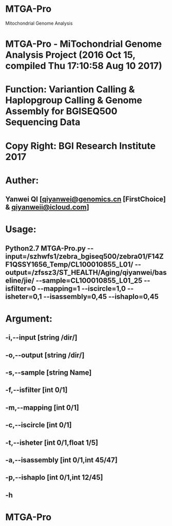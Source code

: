 # MTGA-Pro
 Mitochondrial Genome Analysis
 # MTGA-Pro - MiTochondrial Genome Analysis Project  (2016 Oct 15, compiled Thu 17:10:58 Aug 10 2017)

 # Function: Variantion Calling & Haplopgroup Calling & Genome Assembly for BGISEQ500 Sequencing Data
     
 # Copy Right: BGI Research Institute 2017

 # Auther: 

 ## Yanwei QI [qiyanwei@genomics.cn [FirstChoice] & qiyanweii@icloud.com]

 # Usage: 

 ## Python2.7 MTGA-Pro.py --input=/szhwfs1/zebra_bgiseq500/zebra01/F14ZF1QSSY1656_Temp/CL100010855_L01/ --output=/zfssz3/ST_HEALTH/Aging/qiyanwei/baseline/jie/ --sample=CL100010855_L01_25 --isfilter=0 --mapping=1  --iscircle=1,0 --isheter=0,1 --isassembly=0,45 --ishaplo=0,45


 # Argument:
 ##    -i,--input        [string /dir/]
 ##    -o,--output        [string /dir/]
 ##    -s,--sample        [string Name]
 ##    -f,--isfilter        [int 0/1]
 ##    -m,--mapping        [int 0/1]
 ##    -c,--iscircle        [int 0/1]
 ##    -t,--isheter        [int 0/1,float 1/5]
 ##    -a,--isassembly        [int 0/1,int 45/47]
 ##    -p,--ishaplo        [int 0/1,int 12/45]
 ##    -h
 # MTGA-Pro
